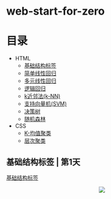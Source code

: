 # web-start-for-zero

# 目录
- HTML
  - [基础结构标签](#基础结构标签--第1天)
  - [简单线性回归](#简单线性回归--第2天)
  - [多元线性回归](#多元线性回归--第3天)
  - [逻辑回归](#逻辑回归--第4天)
  - [k近邻法(k-NN)](#k近邻法k-nn--第7天)
  - [支持向量机(SVM)](#支持向量机svm--第12天)
  - [决策树](#决策树--第23天)
  - [随机森林](#随机森林--第33天)
- CSS
  - [K-均值聚类](#k-均值聚类--第43天)
  - [层次聚类](#层次聚类--第54天)

## 基础结构标签 | 第1天
[基础结构标签](https://github.com/changlugen/web-start-for-zero/blob/master/Day%201.md)

<p align="center">
  <img src="https://github.com/MachineLearning100/100-Days-Of-ML-Code/blob/master/Info-graphs/Day%201.jpg">
</p>
